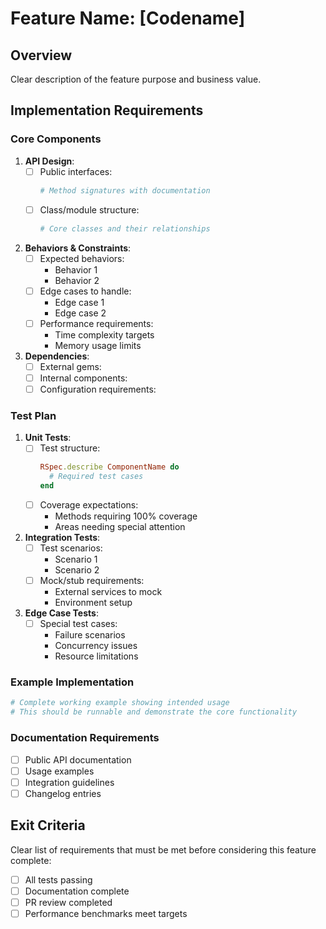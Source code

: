 
# Feature Name: [Codename]

## Overview
Clear description of the feature purpose and business value.

## Implementation Requirements

### Core Components
1. **API Design**:
   - [ ] Public interfaces:
     ```ruby
     # Method signatures with documentation
     ```
   - [ ] Class/module structure:
     ```ruby
     # Core classes and their relationships
     ```

2. **Behaviors & Constraints**:
   - [ ] Expected behaviors:
     - Behavior 1
     - Behavior 2
   - [ ] Edge cases to handle:
     - Edge case 1
     - Edge case 2
   - [ ] Performance requirements:
     - Time complexity targets
     - Memory usage limits

3. **Dependencies**:
   - [ ] External gems:
   - [ ] Internal components:
   - [ ] Configuration requirements:

### Test Plan

1. **Unit Tests**:
   - [ ] Test structure:
     ```ruby
     RSpec.describe ComponentName do
       # Required test cases
     end
     ```
   - [ ] Coverage expectations:
     - Methods requiring 100% coverage
     - Areas needing special attention

2. **Integration Tests**:
   - [ ] Test scenarios:
     - Scenario 1
     - Scenario 2
   - [ ] Mock/stub requirements:
     - External services to mock
     - Environment setup

3. **Edge Case Tests**:
   - [ ] Special test cases:
     - Failure scenarios
     - Concurrency issues
     - Resource limitations

### Example Implementation

```ruby
# Complete working example showing intended usage
# This should be runnable and demonstrate the core functionality
```

### Documentation Requirements

- [ ] Public API documentation
- [ ] Usage examples
- [ ] Integration guidelines
- [ ] Changelog entries

## Exit Criteria
Clear list of requirements that must be met before considering this feature complete:

- [ ] All tests passing
- [ ] Documentation complete
- [ ] PR review completed
- [ ] Performance benchmarks meet targets
